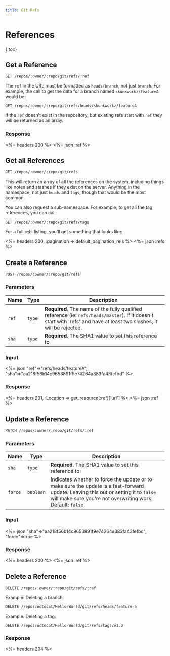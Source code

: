 ```yaml
---
title: Git Refs
---
```


# References

{:toc}

## Get a Reference

    GET /repos/:owner/:repo/git/refs/:ref

The `ref` in the URL must be formatted as `heads/branch`, not just `branch`. For example, the call to get the data for a branch named `skunkworkz/featureA` would be:

    GET /repos/:owner/:repo/git/refs/heads/skunkworkz/featureA
    
If the `ref` doesn't exist in the repository, but existing refs start with `ref` they will be returned as an array.

### Response

<%= headers 200 %>
<%= json :ref %>

## Get all References

    GET /repos/:owner/:repo/git/refs

This will return an array of all the references on the system, including
things like notes and stashes if they exist on the server.  Anything in
the namespace, not just `heads` and `tags`, though that would be the
most common.

You can also request a sub-namespace. For example, to get all the tag
references, you can call:

    GET /repos/:owner/:repo/git/refs/tags

For a full refs listing, you'll get something that looks like:

<%= headers 200, :pagination => default_pagination_rels %>
<%= json :refs %>


## Create a Reference

    POST /repos/:owner/:repo/git/refs

### Parameters

Name | Type | Description
-----|------|--------------
`ref`|`type`| **Required**. The name of the fully qualified reference (ie: `refs/heads/master`). If it doesn't start with 'refs' and have at least two slashes, it will be rejected.
`sha`|`type`| **Required**. The SHA1 value to set this reference to


### Input

<%= json "ref"=>"refs/heads/featureA",\
         "sha"=>"aa218f56b14c9653891f9e74264a383fa43fefbd" %>

### Response

<%= headers 201, :Location => get_resource(:ref)['url'] %>
<%= json :ref %>

## Update a Reference

    PATCH /repos/:owner/:repo/git/refs/:ref

### Parameters

Name | Type | Description
-----|------|--------------
`sha`|`type`| **Required**. The SHA1 value to set this reference to
`force`|`boolean`| Indicates whether to force the update or to make sure the update is a fast-forward update. Leaving this out or setting it to `false` will make sure you're not overwriting work. Default: `false`


### Input

<%= json "sha"=>"aa218f56b14c9653891f9e74264a383fa43fefbd",\
         "force"=>true %>

### Response

<%= headers 200 %>
<%= json :ref %>

## Delete a Reference

    DELETE /repos/:owner/:repo/git/refs/:ref

Example: Deleting a branch:

    DELETE /repos/octocat/Hello-World/git/refs/heads/feature-a

Example: Deleting a tag:

    DELETE /repos/octocat/Hello-World/git/refs/tags/v1.0

### Response

<%= headers 204 %>

